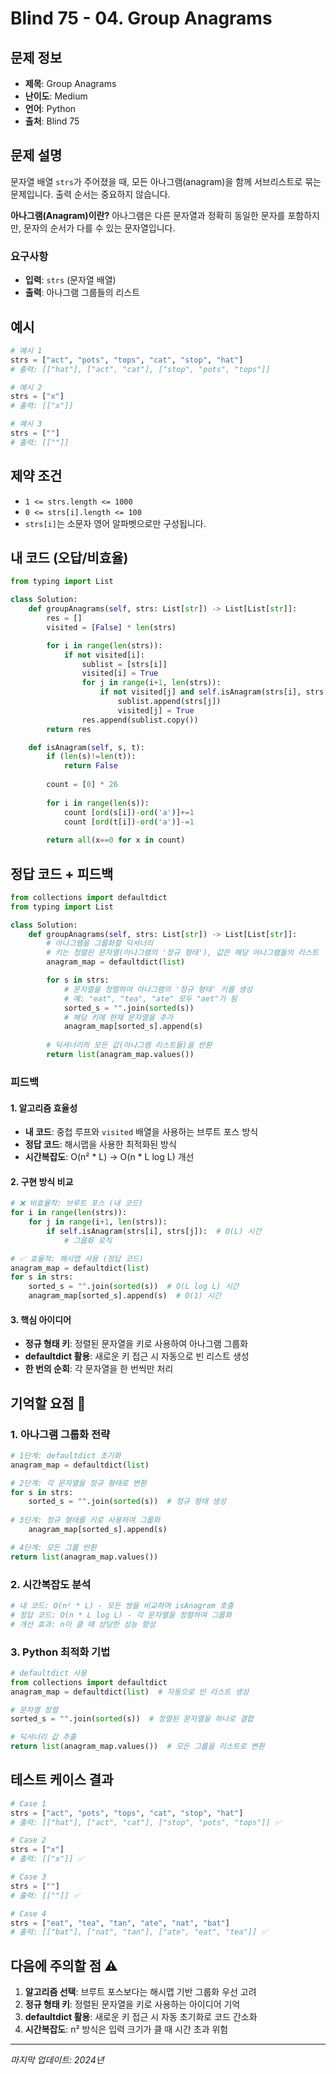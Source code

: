 # Blind 75 - 04. Group Anagrams

## 문제 정보
- **제목**: Group Anagrams
- **난이도**: Medium
- **언어**: Python
- **출처**: Blind 75

## 문제 설명
문자열 배열 `strs`가 주어졌을 때, 모든 아나그램(anagram)을 함께 서브리스트로 묶는 문제입니다. 출력 순서는 중요하지 않습니다.

**아나그램(Anagram)이란?**
아나그램은 다른 문자열과 정확히 동일한 문자를 포함하지만, 문자의 순서가 다를 수 있는 문자열입니다.

### 요구사항
- **입력**: `strs` (문자열 배열)
- **출력**: 아나그램 그룹들의 리스트

## 예시
```python
# 예시 1
strs = ["act", "pots", "tops", "cat", "stop", "hat"]
# 출력: [["hat"], ["act", "cat"], ["stop", "pots", "tops"]]

# 예시 2
strs = ["x"]
# 출력: [["x"]]

# 예시 3
strs = [""]
# 출력: [[""]]
```

## 제약 조건
- `1 <= strs.length <= 1000`
- `0 <= strs[i].length <= 100`
- `strs[i]`는 소문자 영어 알파벳으로만 구성됩니다.

## 내 코드 (오답/비효율)
```python
from typing import List

class Solution:
    def groupAnagrams(self, strs: List[str]) -> List[List[str]]:
        res = []
        visited = [False] * len(strs)

        for i in range(len(strs)):
            if not visited[i]:
                sublist = [strs[i]]
                visited[i] = True
                for j in range(i+1, len(strs)):
                    if not visited[j] and self.isAnagram(strs[i], strs[j]) == True:
                        sublist.append(strs[j])
                        visited[j] = True
                res.append(sublist.copy())
        return res

    def isAnagram(self, s, t):
        if (len(s)!=len(t)):
            return False
        
        count = [0] * 26
        
        for i in range(len(s)):
            count [ord(s[i])-ord('a')]+=1
            count [ord(t[i])-ord('a')]-=1
            
        return all(x==0 for x in count)
```

## 정답 코드 + 피드백
```python
from collections import defaultdict
from typing import List

class Solution:
    def groupAnagrams(self, strs: List[str]) -> List[List[str]]:
        # 아나그램을 그룹화할 딕셔너리
        # 키는 정렬된 문자열(아나그램의 '정규 형태'), 값은 해당 아나그램들의 리스트
        anagram_map = defaultdict(list)

        for s in strs:
            # 문자열을 정렬하여 아나그램의 '정규 형태' 키를 생성
            # 예: "eat", "tea", "ate" 모두 "aet"가 됨
            sorted_s = "".join(sorted(s))
            # 해당 키에 현재 문자열을 추가
            anagram_map[sorted_s].append(s)
        
        # 딕셔너리의 모든 값(아나그램 리스트들)을 반환
        return list(anagram_map.values())
```

### 피드백

#### 1. **알고리즘 효율성**
- **내 코드**: 중첩 루프와 `visited` 배열을 사용하는 브루트 포스 방식
- **정답 코드**: 해시맵을 사용한 최적화된 방식
- **시간복잡도**: O(n² * L) → O(n * L log L) 개선

#### 2. **구현 방식 비교**
```python
# ❌ 비효율적: 브루트 포스 (내 코드)
for i in range(len(strs)):
    for j in range(i+1, len(strs)):
        if self.isAnagram(strs[i], strs[j]):  # O(L) 시간
            # 그룹화 로직

# ✅ 효율적: 해시맵 사용 (정답 코드)
anagram_map = defaultdict(list)
for s in strs:
    sorted_s = "".join(sorted(s))  # O(L log L) 시간
    anagram_map[sorted_s].append(s)  # O(1) 시간
```

#### 3. **핵심 아이디어**
- **정규 형태 키**: 정렬된 문자열을 키로 사용하여 아나그램 그룹화
- **defaultdict 활용**: 새로운 키 접근 시 자동으로 빈 리스트 생성
- **한 번의 순회**: 각 문자열을 한 번씩만 처리

## 기억할 요점 🔑

### 1. 아나그램 그룹화 전략
```python
# 1단계: defaultdict 초기화
anagram_map = defaultdict(list)

# 2단계: 각 문자열을 정규 형태로 변환
for s in strs:
    sorted_s = "".join(sorted(s))  # 정규 형태 생성
    
# 3단계: 정규 형태를 키로 사용하여 그룹화
    anagram_map[sorted_s].append(s)

# 4단계: 모든 그룹 반환
return list(anagram_map.values())
```

### 2. 시간복잡도 분석
```python
# 내 코드: O(n² * L) - 모든 쌍을 비교하며 isAnagram 호출
# 정답 코드: O(n * L log L) - 각 문자열을 정렬하여 그룹화
# 개선 효과: n이 클 때 상당한 성능 향상
```

### 3. Python 최적화 기법
```python
# defaultdict 사용
from collections import defaultdict
anagram_map = defaultdict(list)  # 자동으로 빈 리스트 생성

# 문자열 정렬
sorted_s = "".join(sorted(s))  # 정렬된 문자열을 하나로 결합

# 딕셔너리 값 추출
return list(anagram_map.values())  # 모든 그룹을 리스트로 변환
```

## 테스트 케이스 결과
```python
# Case 1
strs = ["act", "pots", "tops", "cat", "stop", "hat"]
# 출력: [["hat"], ["act", "cat"], ["stop", "pots", "tops"]] ✅

# Case 2
strs = ["x"]
# 출력: [["x"]] ✅

# Case 3
strs = [""]
# 출력: [[""]] ✅

# Case 4
strs = ["eat", "tea", "tan", "ate", "nat", "bat"]
# 출력: [["bat"], ["nat", "tan"], ["ate", "eat", "tea"]] ✅
```

## 다음에 주의할 점 ⚠️
1. **알고리즘 선택**: 브루트 포스보다는 해시맵 기반 그룹화 우선 고려
2. **정규 형태 키**: 정렬된 문자열을 키로 사용하는 아이디어 기억
3. **defaultdict 활용**: 새로운 키 접근 시 자동 초기화로 코드 간소화
4. **시간복잡도**: n² 방식은 입력 크기가 클 때 시간 초과 위험

---
*마지막 업데이트: 2024년*
